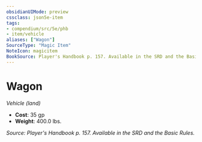 ```yaml
---
obsidianUIMode: preview
cssclass: json5e-item
tags:
- compendium/src/5e/phb
- item/vehicle
aliases: ["Wagon"]
SourceType: "Magic Item"
NoteIcon: magicitem
BookSource: Player's Handbook p. 157. Available in the SRD and the Basic Rules.
---
```

# Wagon
*Vehicle (land)*  

- **Cost**: 35 gp
- **Weight**: 400.0 lbs.

*Source: Player's Handbook p. 157. Available in the SRD and the Basic Rules.*